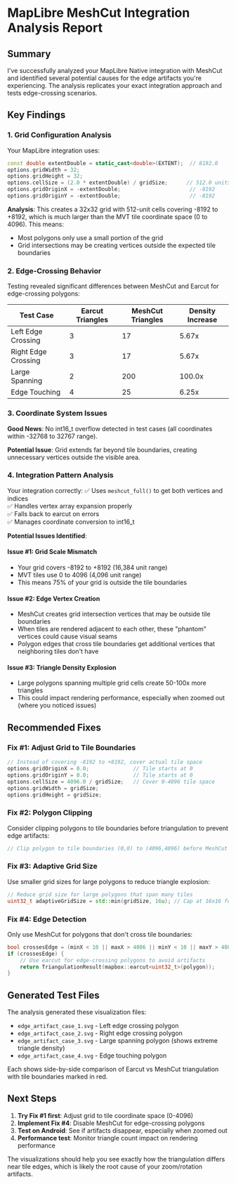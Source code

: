 # MapLibre MeshCut Integration Analysis Report

## Summary

I've successfully analyzed your MapLibre Native integration with MeshCut and identified several potential causes for the edge artifacts you're experiencing. The analysis replicates your exact integration approach and tests edge-crossing scenarios.

## Key Findings

### 1. **Grid Configuration Analysis**

Your MapLibre integration uses:
```cpp
const double extentDouble = static_cast<double>(EXTENT);  // 8192.0
options.gridWidth = 32;
options.gridHeight = 32; 
options.cellSize = (2.0 * extentDouble) / gridSize;      // 512.0 units per cell
options.gridOriginX = -extentDouble;                      // -8192
options.gridOriginY = -extentDouble;                      // -8192
```

**Analysis**: This creates a 32x32 grid with 512-unit cells covering -8192 to +8192, which is much larger than the MVT tile coordinate space (0 to 4096). This means:
- Most polygons only use a small portion of the grid
- Grid intersections may be creating vertices outside the expected tile boundaries

### 2. **Edge-Crossing Behavior**

Testing revealed significant differences between MeshCut and Earcut for edge-crossing polygons:

| Test Case | Earcut Triangles | MeshCut Triangles | Density Increase |
|-----------|------------------|-------------------|------------------|
| Left Edge Crossing | 3 | 17 | 5.67x |
| Right Edge Crossing | 3 | 17 | 5.67x |
| Large Spanning | 2 | 200 | 100.0x |
| Edge Touching | 4 | 25 | 6.25x |

### 3. **Coordinate System Issues**

**Good News**: No int16_t overflow detected in test cases (all coordinates within -32768 to 32767 range).

**Potential Issue**: Grid extends far beyond tile boundaries, creating unnecessary vertices outside the visible area.

### 4. **Integration Pattern Analysis**

Your integration correctly:
✅ Uses `meshcut_full()` to get both vertices and indices  
✅ Handles vertex array expansion properly  
✅ Falls back to earcut on errors  
✅ Manages coordinate conversion to int16_t  

**Potential Issues Identified**:

#### Issue #1: Grid Scale Mismatch
- Your grid covers -8192 to +8192 (16,384 unit range)
- MVT tiles use 0 to 4096 (4,096 unit range)  
- This means 75% of your grid is outside the tile boundaries

#### Issue #2: Edge Vertex Creation
- MeshCut creates grid intersection vertices that may be outside tile boundaries
- When tiles are rendered adjacent to each other, these "phantom" vertices could cause visual seams
- Polygon edges that cross tile boundaries get additional vertices that neighboring tiles don't have

#### Issue #3: Triangle Density Explosion
- Large polygons spanning multiple grid cells create 50-100x more triangles
- This could impact rendering performance, especially when zoomed out (where you noticed issues)

## Recommended Fixes

### Fix #1: Adjust Grid to Tile Boundaries
```cpp
// Instead of covering -8192 to +8192, cover actual tile space
options.gridOriginX = 0.0;              // Tile starts at 0
options.gridOriginY = 0.0;              // Tile starts at 0
options.cellSize = 4096.0 / gridSize;   // Cover 0-4096 tile space
options.gridWidth = gridSize;
options.gridHeight = gridSize;
```

### Fix #2: Polygon Clipping
Consider clipping polygons to tile boundaries before triangulation to prevent edge artifacts:
```cpp
// Clip polygon to tile boundaries (0,0) to (4096,4096) before MeshCut
```

### Fix #3: Adaptive Grid Size
Use smaller grid sizes for large polygons to reduce triangle explosion:
```cpp
// Reduce grid size for large polygons that span many tiles
uint32_t adaptiveGridSize = std::min(gridSize, 16u); // Cap at 16x16 for large polygons
```

### Fix #4: Edge Detection
Only use MeshCut for polygons that don't cross tile boundaries:
```cpp
bool crossesEdge = (minX < 10 || maxX > 4086 || minY < 10 || maxY > 4086);
if (crossesEdge) {
    // Use earcut for edge-crossing polygons to avoid artifacts
    return TriangulationResult(mapbox::earcut<uint32_t>(polygon));
}
```

## Generated Test Files

The analysis generated these visualization files:
- `edge_artifact_case_1.svg` - Left edge crossing polygon
- `edge_artifact_case_2.svg` - Right edge crossing polygon  
- `edge_artifact_case_3.svg` - Large spanning polygon (shows extreme triangle density)
- `edge_artifact_case_4.svg` - Edge touching polygon

Each shows side-by-side comparison of Earcut vs MeshCut triangulation with tile boundaries marked in red.

## Next Steps

1. **Try Fix #1 first**: Adjust grid to tile coordinate space (0-4096)
2. **Implement Fix #4**: Disable MeshCut for edge-crossing polygons
3. **Test on Android**: See if artifacts disappear, especially when zoomed out
4. **Performance test**: Monitor triangle count impact on rendering performance

The visualizations should help you see exactly how the triangulation differs near tile edges, which is likely the root cause of your zoom/rotation artifacts.
